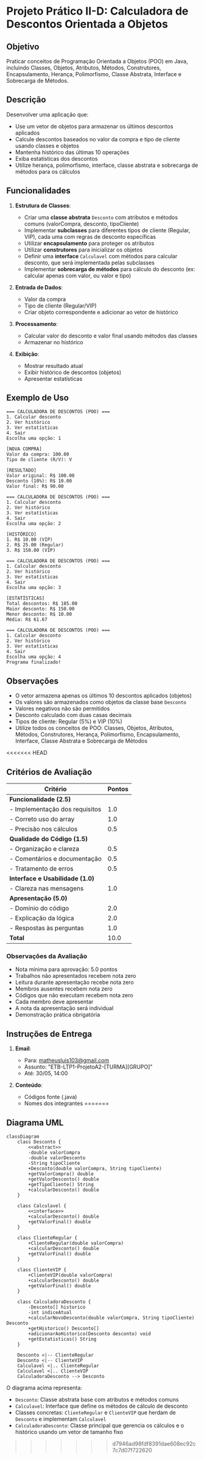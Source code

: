 # Projeto Prático II-D: Calculadora de Descontos Orientada a Objetos

## Objetivo
Praticar conceitos de Programação Orientada a Objetos (POO) em Java, incluindo Classes, Objetos, Atributos, Métodos, Construtores, Encapsulamento, Herança, Polimorfismo, Classe Abstrata, Interface e Sobrecarga de Métodos.

## Descrição
Desenvolver uma aplicação que:
- Use um vetor de objetos para armazenar os últimos descontos aplicados
- Calcule descontos baseados no valor da compra e tipo de cliente usando classes e objetos
- Mantenha histórico das últimas 10 operações
- Exiba estatísticas dos descontos
- Utilize herança, polimorfismo, interface, classe abstrata e sobrecarga de métodos para os cálculos

## Funcionalidades
1. **Estrutura de Classes**:
   - Criar uma **classe abstrata** `Desconto` com atributos e métodos comuns (valorCompra, desconto, tipoCliente)
   - Implementar **subclasses** para diferentes tipos de cliente (Regular, VIP), cada uma com regras de desconto específicas
   - Utilizar **encapsulamento** para proteger os atributos
   - Utilizar **construtores** para inicializar os objetos
   - Definir uma **interface** `Calculavel` com métodos para calcular desconto, que será implementada pelas subclasses
   - Implementar **sobrecarga de métodos** para cálculo do desconto (ex: calcular apenas com valor, ou valor e tipo)

2. **Entrada de Dados**:
   - Valor da compra
   - Tipo de cliente (Regular/VIP)
   - Criar objeto correspondente e adicionar ao vetor de histórico

3. **Processamento**:
   - Calcular valor do desconto e valor final usando métodos das classes
   - Armazenar no histórico

4. **Exibição**:
   - Mostrar resultado atual
   - Exibir histórico de descontos (objetos)
   - Apresentar estatísticas

## Exemplo de Uso
```
=== CALCULADORA DE DESCONTOS (POO) ===
1. Calcular desconto
2. Ver histórico
3. Ver estatísticas
4. Sair
Escolha uma opção: 1

[NOVA COMPRA]
Valor da compra: 100.00
Tipo de cliente (R/V): V

[RESULTADO]
Valor original: R$ 100.00
Desconto (10%): R$ 10.00
Valor final: R$ 90.00

=== CALCULADORA DE DESCONTOS (POO) ===
1. Calcular desconto
2. Ver histórico
3. Ver estatísticas
4. Sair
Escolha uma opção: 2

[HISTÓRICO]
1. R$ 10.00 (VIP)
2. R$ 25.00 (Regular)
3. R$ 150.00 (VIP)

=== CALCULADORA DE DESCONTOS (POO) ===
1. Calcular desconto
2. Ver histórico
3. Ver estatísticas
4. Sair
Escolha uma opção: 3

[ESTATÍSTICAS]
Total descontos: R$ 185.00
Maior desconto: R$ 150.00
Menor desconto: R$ 10.00
Média: R$ 61.67

=== CALCULADORA DE DESCONTOS (POO) ===
1. Calcular desconto
2. Ver histórico
3. Ver estatísticas
4. Sair
Escolha uma opção: 4
Programa finalizado!
```

## Observações
- O vetor armazena apenas os últimos 10 descontos aplicados (objetos)
- Os valores são armazenados como objetos da classe base `Desconto`
- Valores negativos não são permitidos
- Desconto calculado com duas casas decimais
- Tipos de cliente: Regular (5%) e VIP (10%)
- Utilize todos os conceitos de POO: Classes, Objetos, Atributos, Métodos, Construtores, Herança, Polimorfismo, Encapsulamento, Interface, Classe Abstrata e Sobrecarga de Métodos

<<<<<<< HEAD
## Critérios de Avaliação

| Critério                               | Pontos |
|---------------------------------------|--------|
| **Funcionalidade (2.5)**              |        |
| - Implementação dos requisitos        | 1.0    |
| - Correto uso do array               | 1.0    |
| - Precisão nos cálculos              | 0.5    |
| **Qualidade do Código (1.5)**         |        |
| - Organização e clareza              | 0.5    |
| - Comentários e documentação         | 0.5    |
| - Tratamento de erros               | 0.5    |
| **Interface e Usabilidade (1.0)**     |        |
| - Clareza nas mensagens             | 1.0    |
| **Apresentação (5.0)**                |        |
| - Domínio do código                 | 2.0    |
| - Explicação da lógica              | 2.0    |
| - Respostas às perguntas            | 1.0    |
| **Total**                             | 10.0   |

### Observações da Avaliação
- Nota mínima para aprovação: 5.0 pontos
- Trabalhos não apresentados recebem nota zero
- Leitura durante apresentação recebe nota zero
- Membros ausentes recebem nota zero
- Códigos que não executam recebem nota zero
- Cada membro deve apresentar
- A nota da apresentação será individual
- Demonstração prática obrigatória


## Instruções de Entrega
1. **Email**:
   - Para: matheusluis103@gmail.com
   - Assunto: "ETB-LTP1-ProjetoA2-[TURMA][GRUPO]"
   - Até: 30/05, 14:00

2. **Conteúdo**:
   - Códigos fonte (.java)
   - Nomes dos integrantes
=======
## Diagrama UML

```mermaid
classDiagram
    class Desconto {
        <<abstract>>
        -double valorCompra
        -double valorDesconto
        -String tipoCliente
        +Desconto(double valorCompra, String tipoCliente)
        +getValorCompra() double
        +getValorDesconto() double
        +getTipoCliente() String
        +calcularDesconto() double
    }

    class Calculavel {
        <<interface>>
        +calcularDesconto() double
        +getValorFinal() double
    }

    class ClienteRegular {
        +ClienteRegular(double valorCompra)
        +calcularDesconto() double
        +getValorFinal() double
    }

    class ClienteVIP {
        +ClienteVIP(double valorCompra)
        +calcularDesconto() double
        +getValorFinal() double
    }

    class CalculadoraDesconto {
        -Desconto[] historico
        -int indiceAtual
        +calcularNovoDesconto(double valorCompra, String tipoCliente) Desconto
        +getHistorico() Desconto[]
        +adicionarAoHistorico(Desconto desconto) void
        +getEstatisticas() String
    }

    Desconto <|-- ClienteRegular
    Desconto <|-- ClienteVIP
    Calculavel <|.. ClienteRegular
    Calculavel <|.. ClienteVIP
    CalculadoraDesconto --> Desconto
```

O diagrama acima representa:
- `Desconto`: Classe abstrata base com atributos e métodos comuns
- `Calculavel`: Interface que define os métodos de cálculo de desconto
- Classes concretas: `ClienteRegular` e `ClienteVIP` que herdam de `Desconto` e implementam `Calculavel`
- `CalculadoraDesconto`: Classe principal que gerencia os cálculos e o histórico usando um vetor de tamanho fixo
>>>>>>> d7946ad98fdf8391dae608ec92c7c7d07f722620
